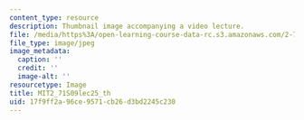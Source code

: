 ```yaml
---
content_type: resource
description: Thumbnail image accompanying a video lecture.
file: /media/https%3A/open-learning-course-data-rc.s3.amazonaws.com/2-71-optics-spring-2009/17f9ff2a96ce9571cb26d3bd2245c230_MIT2_71S09lec25_th.jpg
file_type: image/jpeg
image_metadata:
  caption: ''
  credit: ''
  image-alt: ''
resourcetype: Image
title: MIT2_71S09lec25_th
uid: 17f9ff2a-96ce-9571-cb26-d3bd2245c230
---
```

